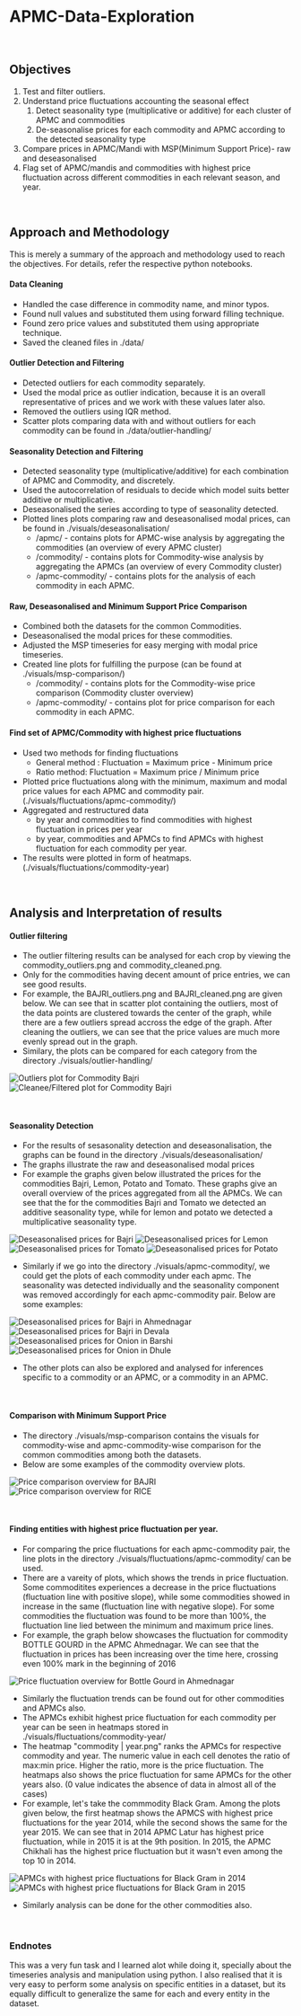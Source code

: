 # APMC-Data-Exploration

<br />

## Objectives
1. Test and filter outliers.
2. Understand price fluctuations accounting the seasonal effect
	1. Detect seasonality type (multiplicative or additive) for each cluster of APMC and commodities
	2. De-seasonalise prices for each commodity and APMC according to the detected seasonality type
3. Compare prices in APMC/Mandi with MSP(Minimum Support Price)- raw and deseasonalised
4. Flag set of APMC/mandis and commodities with highest price fluctuation across different commodities in each relevant season, and year.

<br />

## Approach and Methodology

This is merely a summary of the approach and methodology used to reach the objectives. For details, refer the respective python notebooks.

#### Data Cleaning
* Handled the case difference in commodity name, and minor typos.
* Found null values and substituted them using forward filling technique.
* Found zero price values and substituted them using appropriate technique.
* Saved the cleaned files in ./data/

#### Outlier Detection and Filtering
* Detected outliers for each commodity separately.
* Used the modal price as outlier indication, because it is an overall representative of prices and we work with these values later also.
* Removed the outliers using IQR method.
* Scatter plots comparing data with and without outliers for each commodity can be found in ./data/outlier-handling/

#### Seasonality Detection and Filtering
* Detected seasonality type (multiplicative/additive) for each combination of APMC and Commodity, and discretely.
* Used the autocorrelation of residuals to decide which model suits better additive or multiplicative.
* Deseasonalised the series according to type of seasonality detected.
* Plotted lines plots comparing raw and deseasonalised modal prices, can be found in ./visuals/deseasonalisation/
	* /apmc/ - contains plots for APMC-wise analysis by aggregating the commodities (an overview of every APMC cluster)
	* /commodity/ - contains plots for Commodity-wise analysis by aggregating the APMCs (an overview of every Commodity cluster)
	* /apmc-commodity/ - contains plots for the analysis of each commodity in each APMC.

#### Raw, Deseasonalised and Minimum Support Price Comparison
* Combined both the datasets for the common Commodities.
* Deseasonalised the modal prices for these commodities.
* Adjusted the MSP timeseries for easy merging with modal price timeseries.
* Created line plots for fulfilling the purpose (can be found at ./visuals/msp-comparison/)
	* /commodity/ - contains plots for the Commodity-wise price comparison (Commodity cluster overview)
	* /apmc-commodity/ - contains plot for price comparison for each commodity in each APMC.

#### Find set of APMC/Commodity with highest price fluctuations
* Used two methods for finding fluctuations
	* General method : Fluctuation = Maximum price - Minimum price
	* Ratio method: Fluctuation = Maximum price / Minimum price
* Plotted price fluctuations along with the minimum, maximum and modal price values for each APMC and commodity pair. (./visuals/fluctuations/apmc-commodity/)
* Aggregated and restructured data 
	* by year and commodities to find commodities with highest fluctuation in prices per year
	* by year, commodities and APMCs to find APMCs with highest fluctuation for each commodity per year.
* The results were plotted in form of heatmaps. (./visuals/fluctuations/commodity-year)

<br />

## Analysis and Interpretation of results

#### Outlier filtering
* The outlier filtering results can be analysed for each crop by viewing the commodity_outliers.png and commodity_cleaned.png.
* Only for the commodities having decent amount of price entries, we can see good results.
* For example, the BAJRI_outliers.png and BAJRI_cleaned.png are given below. We can see that in scatter plot containing the outliers, most of the data points are clustered towards the center of the graph, while there are a few outliers spread accross the edge of the graph. After cleaning the outliers, we can see that the price values are much more evenly spread out in the graph.
* Similary, the plots can be compared for each category from the directory ./visuals/outlier-handling/

![Outliers plot for Commodity Bajri](./visuals/outlier-handling/BAJRI_outliers.png) ![Cleanee/Filtered plot for Commodity Bajri](./visuals/outlier-handling/BAJRI_cleaned.png)

<br />

#### Seasonality Detection
* For the results of sesasonality detection and deseasonalisation, the graphs can be found in the directory ./visuals/deseasonalisation/
* The graphs illustrate the raw and deseasonalised modal prices 
* For example the graphs given below illustrated the prices for the commodities Bajri, Lemon, Potato and Tomato. These graphs give an overall overview of the prices aggregated from all the APMCs. We can see that the for the commodities Bajri and Tomato we detected an additive seasonality type, while for lemon and potato we detected a multiplicative seasonality type.

![Deseasonalised prices for Bajri](./visuals/deseasonalisation/commodity/BAJRI.png) ![Deseasonalised prices for Lemon](./visuals/deseasonalisation/commodity/LEMON.png) 
![Deseasonalised prices for Tomato](./visuals/deseasonalisation/commodity/TOMATO.png) ![Deseasonalised prices for Potato](./visuals/deseasonalisation/commodity/POTATO.png) 

* Similarly if we go into the directory ./visuals/apmc-commodity/, we could get the plots of each commodity under each apmc. The seasonality was detected individually and the seasonality component was removed accordingly for each apmc-commodity pair. Below are some examples:

![Deseasonalised prices for Bajri in Ahmednagar](./visuals/deseasonalisation/apmc-commodity/AHMEDNAGAR%20%7C%20BAJRI.png) ![Deseasonalised prices for Bajri in Devala](./visuals/deseasonalisation/apmc-commodity/DEVALA%20%7C%20BAJRI.png) 
![Deseasonalised prices for Onion in Barshi](./visuals/deseasonalisation/apmc-commodity/BARSHI%20%7C%20ONION.png) ![Deseasonalised prices for Onion in Dhule](./visuals/deseasonalisation/apmc-commodity/DHULE%20%7C%20ONION.png) 

* The other plots can also be explored and analysed for inferences specific to a commodity or an APMC, or a commodity in an APMC.

<br />

#### Comparison with Minimum Support Price
* The directory ./visuals/msp-comparison contains the visuals for commodity-wise and apmc-commodity-wise comparison for the common commodities among both the datasets.
* Below are some examples of the commodity overview plots.

![Price comparison overview for BAJRI](./visuals/msp-comparison/commodity/BAJRI.png) ![Price comparison overview for RICE](./visuals/msp-comparison/commodity/RICE(PADDY-HUS).png)

<br />

#### Finding entities with highest price fluctuation per year.
* For comparing the price fluctuations for each apmc-commodity pair, the line plots in the directory ./visuals/fluctuations/apmc-commodity/ can be used.
* There are a vareity of plots, which shows the trends in price fluctuation. Some commoditites experiences a decrease in the price fluctuations (fluctuation line with positive slope), while some commodities showed in increase in the same (fluctuation line with negative slope). For some commodities the fluctuation was found to be more than 100%, the fluctuation line lied between the minimum and maximum price lines.
* For example, the graph below showcases the fluctuation for commodity BOTTLE GOURD in the APMC Ahmednagar. We can see that the fluctuation in prices has been increasing over the time here, crossing even 100% mark in the beginning of 2016

![Price fluctuation overview for Bottle Gourd in Ahmednagar](./visuals/fluctuations/apmc-commodity/AHMEDNAGAR%20%7C%20BOTTLE%20GOURD.png)

* Similarly the fluctuation trends can be found out for other commodities and APMCs also.
* The APMCs exhibit highest price fluctuation for each commodity per year can be seen in heatmaps stored in ./visuals/fluctuations/commodity-year/
* The heatmap "commodity | year.png" ranks the APMCs for respective commodity and year. The numeric value in each cell denotes the ratio of max:min price. Higher the ratio, more is the price fluctuation. The heatmaps also shows the price fluctuation for same APMCs for the other years also. (0 value indicates the absence of data in almost all of the cases)
* For example, let's take the commmodity Black Gram. Among the plots given below, the first heatmap shows the APMCS with highest price fluctuations for the year 2014, while the second shows the same for the year 2015. We can see that in 2014 APMC Latur has highest price fluctuation, while in 2015 it is at the 9th position. In 2015, the APMC Chikhali has the highest price fluctuation but it wasn't even among the top 10 in 2014.
	
![APMCs with highest price fluctuations for Black Gram in 2014](./visuals/fluctuations/commodity-year/BLACK%20GRAM%20%7C%202014.png) ![APMCs with highest price fluctuations for Black Gram in 2015](./visuals/fluctuations/commodity-year/BLACK%20GRAM%20%7C%202015.png) 

* Similarly analysis can be done for the other commodities also.

<br />

### Endnotes
This was a very fun task and I learned alot while doing it, specially about the timeseries analysis and manipulation using python. I also realised that it is very easy to perform some analysis on specific entities in a dataset, but its equally difficult to generalize the same for each and every entity in the dataset.
